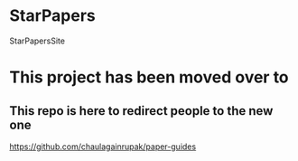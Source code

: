 # StarPapers
StarPapersSite


# This project has been moved over to 
## This repo is here to redirect people to the new one 

https://github.com/chaulagainrupak/paper-guides
